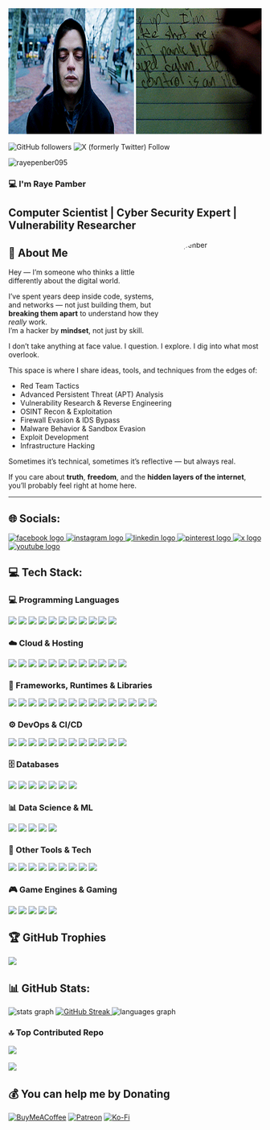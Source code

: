 <img align = "" src="https://github.com/rayepenber095/rayepenber095/blob/main/files/tumblr_3ac054f8d07200ed00f0c833b4105c63_ecbb5a14_540.webp" width="1000" height="250" alt="rayepenber095">

![GitHub followers](https://img.shields.io/github/followers/rayepenber095)
![X (formerly Twitter) Follow](https://img.shields.io/twitter/follow/rayepenber095)
<p align="left"> <img src="https://komarev.com/ghpvc/?username=rayepenber095&label=Profile%20views&color=000000&style=flat" alt="rayepenber095" /> </p>

<h3 align="left">💻 I'm Raye Pamber</h3>
<h2 align="left">Computer Scientist | Cyber Security Expert | Vulnerability Researcher</h2>

<img class="rounded-image" src="https://avatars.githubusercontent.com/u/0000000" alt="rayepenber" style="width: 200px; height: 200px; border-radius: 50%; object-fit: cover;" align="right" />

## 🧠 About Me

Hey — I’m someone who thinks a little differently about the digital world.

I’ve spent years deep inside code, systems, and networks — not just building them, but **breaking them apart** to understand how they *really* work.  
I’m a hacker by **mindset**, not just by skill.

I don’t take anything at face value. I question. I explore. I dig into what most overlook.

This space is where I share ideas, tools, and techniques from the edges of:

<ul>
  <li>Red Team Tactics</li>
  <li>Advanced Persistent Threat (APT) Analysis</li>
  <li>Vulnerability Research & Reverse Engineering</li>
  <li>OSINT Recon & Exploitation</li>
  <li>Firewall Evasion & IDS Bypass</li>
  <li>Malware Behavior & Sandbox Evasion</li>
  <li>Exploit Development</li>
  <li>Infrastructure Hacking</li>
</ul>

Sometimes it’s technical, sometimes it’s reflective — but always real.

If you care about **truth**, **freedom**, and the **hidden layers of the internet**,  
you’ll probably feel right at home here.

---


## 🌐 Socials:

<div align="left">
  <a href="https://facebook.com/rayepenber095" target="_blank">
    <img src="https://img.shields.io/static/v1?message=Facebook&logo=facebook&label=&color=1877F2&logoColor=white&labelColor=&style=for-the-badge" height="27" alt="facebook logo" />
  </a>
  <a href="https://instagram.com/rayepenber095" target="_blank">
    <img src="https://img.shields.io/static/v1?message=Instagram&logo=instagram&label=&color=E4405F&logoColor=white&labelColor=&style=for-the-badge" height="27" alt="instagram logo" />
  </a>
  <a href="https://linkedin.com/in/rayepenber095" target="_blank">
    <img src="https://img.shields.io/static/v1?message=LinkedIn&logo=linkedin&label=&color=0077B5&logoColor=white&labelColor=&style=for-the-badge" height="27" alt="linkedin logo" />
  </a>
  <a href="https://pinterest.com/rayepenber095" target="_blank">
    <img src="https://img.shields.io/static/v1?message=Pinterest&logo=pinterest&label=&color=E60023&logoColor=white&labelColor=&style=for-the-badge" height="27" alt="pinterest logo" />
  </a>
  <a href="https://x.com/rayepenber095" target="_blank">
    <img src="https://img.shields.io/static/v1?message=X&logo=x&label=&color=000000&logoColor=white&labelColor=&style=for-the-badge" height="27" alt="x logo" />
  </a>
  <a href="https://www.youtube.com/@UChsIR4ef1I9FdGCJ1F5DEWg" target="_blank">
    <img src="https://img.shields.io/static/v1?message=YouTube&logo=youtube&label=&color=FF0000&logoColor=white&labelColor=&style=for-the-badge" height="27" alt="youtube logo" />
  </a>
</div>


## 💻 Tech Stack:

<!-- Programming Languages -->
<h3>💻 Programming Languages</h3>
<p align="left">
  <img src="https://img.shields.io/badge/assembly%20script-%23000000.svg?style=for-the-badge&logo=assemblyscript&logoColor=white" />
  <img src="https://img.shields.io/badge/c-%2300599C.svg?style=for-the-badge&logo=c&logoColor=white" />
  <img src="https://img.shields.io/badge/c%23-%23239120.svg?style=for-the-badge&logo=csharp&logoColor=white" />
  <img src="https://img.shields.io/badge/c++-%2300599C.svg?style=for-the-badge&logo=c%2B%2B&logoColor=white" />
  <img src="https://img.shields.io/badge/dart-%230175C2.svg?style=for-the-badge&logo=dart&logoColor=white" />
  <img src="https://img.shields.io/badge/php-%23777BB4.svg?style=for-the-badge&logo=php&logoColor=white" />
  <img src="https://img.shields.io/badge/ruby-%23CC342D.svg?style=for-the-badge&logo=ruby&logoColor=white" />
  <img src="https://img.shields.io/badge/rust-%23000000.svg?style=for-the-badge&logo=rust&logoColor=white" />
  <img src="https://img.shields.io/badge/bash_script-%23121011.svg?style=for-the-badge&logo=gnu-bash&logoColor=white" />
  <img src="https://img.shields.io/badge/python-3670A0?style=for-the-badge&logo=python&logoColor=ffdd54" />
  <img src="https://img.shields.io/badge/PowerShell-%235391FE.svg?style=for-the-badge&logo=powershell&logoColor=white" />
</p>

<!-- Cloud Platforms & Hosting -->
<h3>☁️ Cloud & Hosting</h3>
<p align="left">
  <img src="https://img.shields.io/badge/AWS-%23FF9900.svg?style=for-the-badge&logo=amazon-aws&logoColor=white" />
  <img src="https://img.shields.io/badge/azure-%230072C6.svg?style=for-the-badge&logo=microsoftazure&logoColor=white" />
  <img src="https://img.shields.io/badge/Cloudflare-F38020?style=for-the-badge&logo=Cloudflare&logoColor=white" />
  <img src="https://img.shields.io/badge/netlify-%23000000.svg?style=for-the-badge&logo=netlify&logoColor=#00C7B7" />
  <img src="https://img.shields.io/badge/vercel-%23000000.svg?style=for-the-badge&logo=vercel&logoColor=white" />
  <img src="https://img.shields.io/badge/Oracle-F80000?style=for-the-badge&logo=oracle&logoColor=white" />
  <img src="https://img.shields.io/badge/Openstack-%23f01742.svg?style=for-the-badge&logo=openstack&logoColor=white" />
  <img src="https://img.shields.io/badge/firebase-%23039BE5.svg?style=for-the-badge&logo=firebase" />
  <img src="https://img.shields.io/badge/GoogleCloud-%234285F4.svg?style=for-the-badge&logo=google-cloud&logoColor=white" />
  <img src="https://img.shields.io/badge/heroku-%23430098.svg?style=for-the-badge&logo=heroku&logoColor=white" />
  <img src="https://img.shields.io/badge/linode-00A95C?style=for-the-badge&logo=linode&logoColor=white" />
  <img src="https://img.shields.io/badge/AlibabaCloud-%23FF6701.svg?style=for-the-badge&logo=alibabacloud&logoColor=white" />
</p>

<!-- Frameworks, Runtimes & Libraries -->
<h3>🧰 Frameworks, Runtimes & Libraries</h3>
<p align="left">
  <img src="https://img.shields.io/badge/.NET-5C2D91?style=for-the-badge&logo=.net&logoColor=white" />
  <img src="https://img.shields.io/badge/angular-%23DD0031.svg?style=for-the-badge&logo=angular&logoColor=white" />
  <img src="https://img.shields.io/badge/Anaconda-%2344A833.svg?style=for-the-badge&logo=anaconda&logoColor=white" />
  <img src="https://img.shields.io/badge/Bun-%23000000.svg?style=for-the-badge&logo=bun&logoColor=white" />
  <img src="https://img.shields.io/badge/express.js-%23404d59.svg?style=for-the-badge&logo=express&logoColor=%2361DAFB" />
  <img src="https://img.shields.io/badge/jinja-white.svg?style=for-the-badge&logo=jinja&logoColor=black" />
  <img src="https://img.shields.io/badge/Apache%20Spark-FDEE21?style=for-the-badge&logo=apachespark&logoColor=black" />
  <img src="https://img.shields.io/badge/bootstrap-%238511FA.svg?style=for-the-badge&logo=bootstrap&logoColor=white" />
  <img src="https://img.shields.io/badge/node.js-6DA55F?style=for-the-badge&logo=node.js&logoColor=white" />
  <img src="https://img.shields.io/badge/laravel-%23FF2D20.svg?style=for-the-badge&logo=laravel&logoColor=white" />
  <img src="https://img.shields.io/badge/react-%2320232a.svg?style=for-the-badge&logo=react&logoColor=%2361DAFB" />
  <img src="https://img.shields.io/badge/opencv-%23white.svg?style=for-the-badge&logo=opencv&logoColor=white" />
  <img src="https://img.shields.io/badge/nestjs-%23E0234E.svg?style=for-the-badge&logo=nestjs&logoColor=white" />
  <img src="https://img.shields.io/badge/gutenberg-%23077CB2.svg?style=for-the-badge&logo=gutenberg&logoColor=white" />
  <img src="https://img.shields.io/badge/drupal-%230678BE.svg?style=for-the-badge&logo=drupal&logoColor=white" />
</p>

<!-- DevOps & CI/CD -->
<h3>⚙️ DevOps & CI/CD</h3>
<p align="left">
  <img src="https://img.shields.io/badge/apache-%23D42029.svg?style=for-the-badge&logo=apache&logoColor=white" />
  <img src="https://img.shields.io/badge/Apache%20Ant-A81C7D?style=for-the-badge&logo=Apache%20Ant&logoColor=white" />
  <img src="https://img.shields.io/badge/jenkins-%232C5263.svg?style=for-the-badge&logo=jenkins&logoColor=white" />
  <img src="https://img.shields.io/badge/nginx-%23009639.svg?style=for-the-badge&logo=nginx&logoColor=white" />
  <img src="https://img.shields.io/badge/Apache%20Maven-C71A36?style=for-the-badge&logo=Apache%20Maven&logoColor=white" />
  <img src="https://img.shields.io/badge/apache%20tomcat-%23F8DC75.svg?style=for-the-badge&logo=apache-tomcat&logoColor=black" />
  <img src="https://img.shields.io/badge/github-%23121011.svg?style=for-the-badge&logo=github&logoColor=white" />
  <img src="https://img.shields.io/badge/gitlab-%23181717.svg?style=for-the-badge&logo=gitlab&logoColor=white" />
  <img src="https://img.shields.io/badge/github%20actions-%232671E5.svg?style=for-the-badge&logo=githubactions&logoColor=white" />
  <img src="https://img.shields.io/badge/gitlab%20CI-%23181717.svg?style=for-the-badge&logo=gitlab&logoColor=white" />
  <img src="https://img.shields.io/badge/git-%23F05033.svg?style=for-the-badge&logo=git&logoColor=white" />
  <img src="https://img.shields.io/badge/circleci-%23161616.svg?style=for-the-badge&logo=circleci&logoColor=white" />
</p>

<!-- Databases -->
<h3>🗄️ Databases</h3>
<p align="left">
  <img src="https://img.shields.io/badge/Amazon%20DynamoDB-4053D6?style=for-the-badge&logo=Amazon%20DynamoDB&logoColor=white" />
  <img src="https://img.shields.io/badge/postgres-%23316192.svg?style=for-the-badge&logo=postgresql&logoColor=white" />
  <img src="https://img.shields.io/badge/MariaDB-003545?style=for-the-badge&logo=mariadb&logoColor=white" />
  <img src="https://img.shields.io/badge/sqlite-%2307405e.svg?style=for-the-badge&logo=sqlite&logoColor=white" />
  <img src="https://img.shields.io/badge/mysql-4479A1.svg?style=for-the-badge&logo=mysql&logoColor=white" />
  <img src="https://img.shields.io/badge/Microsoft%20SQL%20Server-CC2927?style=for-the-badge&logo=microsoft%20sql%20server&logoColor=white" />
  <img src="https://img.shields.io/badge/cassandra-%231287B1.svg?style=for-the-badge&logo=apache-cassandra&logoColor=white" />
</p>

<!-- Data Science / ML -->
<h3>📊 Data Science & ML</h3>
<p align="left">
  <img src="https://img.shields.io/badge/pandas-%23150458.svg?style=for-the-badge&logo=pandas&logoColor=white" />
  <img src="https://img.shields.io/badge/PyTorch-%23EE4C2C.svg?style=for-the-badge&logo=PyTorch&logoColor=white" />
  <img src="https://img.shields.io/badge/scikit--learn-%23F7931E.svg?style=for-the-badge&logo=scikit-learn&logoColor=white" />
  <img src="https://img.shields.io/badge/SciPy-%230C55A5.svg?style=for-the-badge&logo=scipy&logoColor=%white" />
  <img src="https://img.shields.io/badge/numpy-%23013243.svg?style=for-the-badge&logo=numpy&logoColor=white" />
</p>

<!-- Other Tools & Tech -->
<h3>🧩 Other Tools & Tech</h3>
<p align="left">
  <img src="https://img.shields.io/badge/Windows%20Terminal-%234D4D4D.svg?style=for-the-badge&logo=windows-terminal&logoColor=white" />
  <img src="https://img.shields.io/badge/CMake-%23008FBA.svg?style=for-the-badge&logo=cmake&logoColor=white" />
  <img src="https://img.shields.io/badge/Meta-%230467DF.svg?style=for-the-badge&logo=Meta&logoColor=white" />
  <img src="https://img.shields.io/badge/wireguard-%2388171A.svg?style=for-the-badge&logo=wireguard&logoColor=white" />
  <img src="https://img.shields.io/badge/splunk-%23000000.svg?style=for-the-badge&logo=splunk&logoColor=white" />
  <img src="https://img.shields.io/badge/Postman-FF6C37?style=for-the-badge&logo=postman&logoColor=white" />
  <img src="https://img.shields.io/badge/Prometheus-E6522C?style=for-the-badge&logo=Prometheus&logoColor=white" />
  <img src="https://img.shields.io/badge/kubernetes-%23326ce5.svg?style=for-the-badge&logo=kubernetes&logoColor=white" />
  <img src="https://img.shields.io/badge/cisco-%23049fd9.svg?style=for-the-badge&logo=cisco&logoColor=black" />
</p>

<!-- Game Development -->
<h3>🎮 Game Engines & Gaming</h3>
<p align="left">
  <img src="https://img.shields.io/badge/riotgames-D32936.svg?style=for-the-badge&logo=riotgames&logoColor=white" />
  <img src="https://img.shields.io/badge/Ubisoft-%23F5F5F5.svg?style=for-the-badge&logo=Ubisoft&logoColor=black" />
  <img src="https://img.shields.io/badge/unity-%23000000.svg?style=for-the-badge&logo=unity&logoColor=white" />
  <img src="https://img.shields.io/badge/unrealengine-%23313131.svg?style=for-the-badge&logo=unrealengine&logoColor=white" />
  <img src="https://img.shields.io/badge/xbox-%23107C10.svg?style=for-the-badge&logo=xbox&logoColor=white" />
</p>

## 🏆 GitHub Trophies
![](https://github-profile-trophy.vercel.app/?username=rayepenber095&theme=shadow_green&no-frame=false&no-bg=false&margin-w=4)

## 📊 GitHub Stats:

<div align="left">
  <img src="https://github-readme-stats.vercel.app/api?username=rayepenber095&hide_title=false&hide_rank=false&show_icons=true&include_all_commits=true&count_private=true&disable_animations=false&theme=shadow_green&locale=en&hide_border=false" height="150" alt="stats graph" />
  
  <a href="https://git.io/streak-stats">
    <img src="https://nirzak-streak-stats.vercel.app/?user=rayepenber095&theme=shadow_green&hide_border=false" height="150" alt="GitHub Streak" />
  </a>
  
  <img src="https://github-readme-stats.vercel.app/api/top-langs/?username=rayepenber095&locale=en&hide_title=false&layout=compact&card_width=500&langs_count=20&theme=shadow_green&hide_border=false" height="300" width="400" alt="languages graph" />
</div>


### 🔝 Top Contributed Repo
![](https://github-contributor-stats.vercel.app/api?username=rayepenber095&limit=5&theme=shadow_green&combine_all_yearly_contributions=true)

[![](https://visitcount.itsvg.in/api?id=rayepenber095&icon=0&color=3)](https://visitcount.itsvg.in)

  ## 💰 You can help me by Donating
  [![BuyMeACoffee](https://img.shields.io/badge/Buy%20Me%20a%20Coffee-ffdd00?style=for-the-badge&logo=buy-me-a-coffee&logoColor=black)](https://buymeacoffee.com/rayepenber) [![Patreon](https://img.shields.io/badge/Patreon-F96854?style=for-the-badge&logo=patreon&logoColor=white)](https://patreon.com/rayepenber095) [![Ko-Fi](https://img.shields.io/badge/Ko--fi-F16061?style=for-the-badge&logo=ko-fi&logoColor=white)](https://ko-fi.com/rayepenber095) 

  
